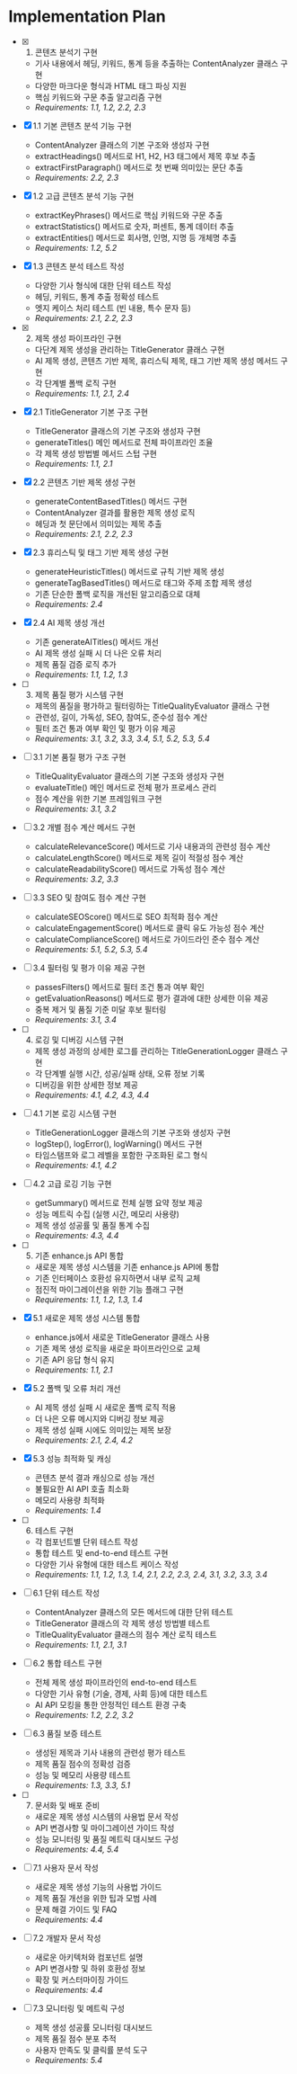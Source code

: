 # Implementation Plan

- [x] 1. 콘텐츠 분석기 구현
  - 기사 내용에서 헤딩, 키워드, 통계 등을 추출하는 ContentAnalyzer 클래스 구현
  - 다양한 마크다운 형식과 HTML 태그 파싱 지원
  - 핵심 키워드와 구문 추출 알고리즘 구현
  - _Requirements: 1.1, 1.2, 2.2, 2.3_

- [x] 1.1 기본 콘텐츠 분석 기능 구현
  - ContentAnalyzer 클래스의 기본 구조와 생성자 구현
  - extractHeadings() 메서드로 H1, H2, H3 태그에서 제목 후보 추출
  - extractFirstParagraph() 메서드로 첫 번째 의미있는 문단 추출
  - _Requirements: 2.2, 2.3_

- [x] 1.2 고급 콘텐츠 분석 기능 구현
  - extractKeyPhrases() 메서드로 핵심 키워드와 구문 추출
  - extractStatistics() 메서드로 숫자, 퍼센트, 통계 데이터 추출
  - extractEntities() 메서드로 회사명, 인명, 지명 등 개체명 추출
  - _Requirements: 1.2, 5.2_

- [x] 1.3 콘텐츠 분석 테스트 작성
  - 다양한 기사 형식에 대한 단위 테스트 작성
  - 헤딩, 키워드, 통계 추출 정확성 테스트
  - 엣지 케이스 처리 테스트 (빈 내용, 특수 문자 등)
  - _Requirements: 2.1, 2.2, 2.3_

- [x] 2. 제목 생성 파이프라인 구현
  - 다단계 제목 생성을 관리하는 TitleGenerator 클래스 구현
  - AI 제목 생성, 콘텐츠 기반 제목, 휴리스틱 제목, 태그 기반 제목 생성 메서드 구현
  - 각 단계별 폴백 로직 구현
  - _Requirements: 1.1, 2.1, 2.4_

- [x] 2.1 TitleGenerator 기본 구조 구현
  - TitleGenerator 클래스의 기본 구조와 생성자 구현
  - generateTitles() 메인 메서드로 전체 파이프라인 조율
  - 각 제목 생성 방법별 메서드 스텁 구현
  - _Requirements: 1.1, 2.1_

- [x] 2.2 콘텐츠 기반 제목 생성 구현
  - generateContentBasedTitles() 메서드 구현
  - ContentAnalyzer 결과를 활용한 제목 생성 로직
  - 헤딩과 첫 문단에서 의미있는 제목 추출
  - _Requirements: 2.1, 2.2, 2.3_

- [x] 2.3 휴리스틱 및 태그 기반 제목 생성 구현
  - generateHeuristicTitles() 메서드로 규칙 기반 제목 생성
  - generateTagBasedTitles() 메서드로 태그와 주제 조합 제목 생성
  - 기존 단순한 폴백 로직을 개선된 알고리즘으로 대체
  - _Requirements: 2.4_

- [x] 2.4 AI 제목 생성 개선
  - 기존 generateAITitles() 메서드 개선
  - AI 제목 생성 실패 시 더 나은 오류 처리
  - 제목 품질 검증 로직 추가
  - _Requirements: 1.1, 1.2, 1.3_

- [ ] 3. 제목 품질 평가 시스템 구현
  - 제목의 품질을 평가하고 필터링하는 TitleQualityEvaluator 클래스 구현
  - 관련성, 길이, 가독성, SEO, 참여도, 준수성 점수 계산
  - 필터 조건 통과 여부 확인 및 평가 이유 제공
  - _Requirements: 3.1, 3.2, 3.3, 3.4, 5.1, 5.2, 5.3, 5.4_

- [ ] 3.1 기본 품질 평가 구조 구현
  - TitleQualityEvaluator 클래스의 기본 구조와 생성자 구현
  - evaluateTitle() 메인 메서드로 전체 평가 프로세스 관리
  - 점수 계산을 위한 기본 프레임워크 구현
  - _Requirements: 3.1, 3.2_

- [ ] 3.2 개별 점수 계산 메서드 구현
  - calculateRelevanceScore() 메서드로 기사 내용과의 관련성 점수 계산
  - calculateLengthScore() 메서드로 제목 길이 적절성 점수 계산
  - calculateReadabilityScore() 메서드로 가독성 점수 계산
  - _Requirements: 3.2, 3.3_

- [ ] 3.3 SEO 및 참여도 점수 계산 구현
  - calculateSEOScore() 메서드로 SEO 최적화 점수 계산
  - calculateEngagementScore() 메서드로 클릭 유도 가능성 점수 계산
  - calculateComplianceScore() 메서드로 가이드라인 준수 점수 계산
  - _Requirements: 5.1, 5.2, 5.3, 5.4_

- [ ] 3.4 필터링 및 평가 이유 제공 구현
  - passesFilters() 메서드로 필터 조건 통과 여부 확인
  - getEvaluationReasons() 메서드로 평가 결과에 대한 상세한 이유 제공
  - 중복 제거 및 품질 기준 미달 후보 필터링
  - _Requirements: 3.1, 3.4_

- [ ] 4. 로깅 및 디버깅 시스템 구현
  - 제목 생성 과정의 상세한 로그를 관리하는 TitleGenerationLogger 클래스 구현
  - 각 단계별 실행 시간, 성공/실패 상태, 오류 정보 기록
  - 디버깅을 위한 상세한 정보 제공
  - _Requirements: 4.1, 4.2, 4.3, 4.4_

- [ ] 4.1 기본 로깅 시스템 구현
  - TitleGenerationLogger 클래스의 기본 구조와 생성자 구현
  - logStep(), logError(), logWarning() 메서드 구현
  - 타임스탬프와 로그 레벨을 포함한 구조화된 로그 형식
  - _Requirements: 4.1, 4.2_

- [ ] 4.2 고급 로깅 기능 구현
  - getSummary() 메서드로 전체 실행 요약 정보 제공
  - 성능 메트릭 수집 (실행 시간, 메모리 사용량)
  - 제목 생성 성공률 및 품질 통계 수집
  - _Requirements: 4.3, 4.4_

- [ ] 5. 기존 enhance.js API 통합
  - 새로운 제목 생성 시스템을 기존 enhance.js API에 통합
  - 기존 인터페이스 호환성 유지하면서 내부 로직 교체
  - 점진적 마이그레이션을 위한 기능 플래그 구현
  - _Requirements: 1.1, 1.2, 1.3, 1.4_

- [x] 5.1 새로운 제목 생성 시스템 통합
  - enhance.js에서 새로운 TitleGenerator 클래스 사용
  - 기존 제목 생성 로직을 새로운 파이프라인으로 교체
  - 기존 API 응답 형식 유지
  - _Requirements: 1.1, 2.1_

- [x] 5.2 폴백 및 오류 처리 개선
  - AI 제목 생성 실패 시 새로운 폴백 로직 적용
  - 더 나은 오류 메시지와 디버깅 정보 제공
  - 제목 생성 실패 시에도 의미있는 제목 보장
  - _Requirements: 2.1, 2.4, 4.2_

- [x] 5.3 성능 최적화 및 캐싱
  - 콘텐츠 분석 결과 캐싱으로 성능 개선
  - 불필요한 AI API 호출 최소화
  - 메모리 사용량 최적화
  - _Requirements: 1.4_

- [ ] 6. 테스트 구현
  - 각 컴포넌트별 단위 테스트 작성
  - 통합 테스트 및 end-to-end 테스트 구현
  - 다양한 기사 유형에 대한 테스트 케이스 작성
  - _Requirements: 1.1, 1.2, 1.3, 1.4, 2.1, 2.2, 2.3, 2.4, 3.1, 3.2, 3.3, 3.4_

- [ ] 6.1 단위 테스트 작성
  - ContentAnalyzer 클래스의 모든 메서드에 대한 단위 테스트
  - TitleGenerator 클래스의 각 제목 생성 방법별 테스트
  - TitleQualityEvaluator 클래스의 점수 계산 로직 테스트
  - _Requirements: 1.1, 2.1, 3.1_

- [ ] 6.2 통합 테스트 구현
  - 전체 제목 생성 파이프라인의 end-to-end 테스트
  - 다양한 기사 유형 (기술, 경제, 사회 등)에 대한 테스트
  - AI API 모킹을 통한 안정적인 테스트 환경 구축
  - _Requirements: 1.2, 2.2, 3.2_

- [ ] 6.3 품질 보증 테스트
  - 생성된 제목과 기사 내용의 관련성 평가 테스트
  - 제목 품질 점수의 정확성 검증
  - 성능 및 메모리 사용량 테스트
  - _Requirements: 1.3, 3.3, 5.1_

- [ ] 7. 문서화 및 배포 준비
  - 새로운 제목 생성 시스템의 사용법 문서 작성
  - API 변경사항 및 마이그레이션 가이드 작성
  - 성능 모니터링 및 품질 메트릭 대시보드 구성
  - _Requirements: 4.4, 5.4_

- [ ] 7.1 사용자 문서 작성
  - 새로운 제목 생성 기능의 사용법 가이드
  - 제목 품질 개선을 위한 팁과 모범 사례
  - 문제 해결 가이드 및 FAQ
  - _Requirements: 4.4_

- [ ] 7.2 개발자 문서 작성
  - 새로운 아키텍처와 컴포넌트 설명
  - API 변경사항 및 하위 호환성 정보
  - 확장 및 커스터마이징 가이드
  - _Requirements: 4.4_

- [ ] 7.3 모니터링 및 메트릭 구성
  - 제목 생성 성공률 모니터링 대시보드
  - 제목 품질 점수 분포 추적
  - 사용자 만족도 및 클릭률 분석 도구
  - _Requirements: 5.4_